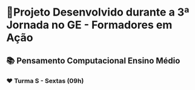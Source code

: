 # 📝Projeto Desenvolvido durante a 3ª Jornada no GE - Formadores em Ação

## 📚 Pensamento Computacional Ensino Médio

### ❤ Turma S - Sextas (09h)

